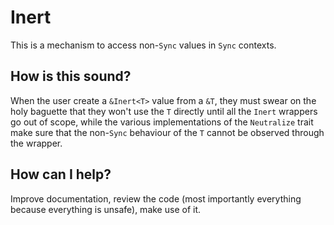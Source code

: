 # Inert

This is a mechanism to access non-`Sync` values in `Sync` contexts.

## How is this sound?

When the user create a `&Inert<T>` value from a `&T`, they must swear on the
holy baguette that they won't use the `T` directly until all the `Inert`
wrappers go out of scope, while the various implementations of the `Neutralize`
trait make sure that the non-`Sync` behaviour of the `T` cannot be observed
through the wrapper.

## How can I help?

Improve documentation, review the code (most importantly everything because
everything is unsafe), make use of it.
